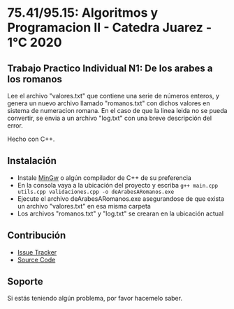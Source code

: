 75.41/95.15: Algoritmos y Programacion II - Catedra Juarez - 1°C 2020
================
Trabajo Practico Individual N1: De los arabes a los romanos
------------

Lee el archivo "valores.txt" que contiene una serie de números enteros, y genera un nuevo archivo llamado "romanos.txt" con dichos valores en sistema de numeracion romana.
En el caso de que la linea leida no se pueda convertir, se envia a un archivo "log.txt" con una breve descripción del error.

Hecho con C++.

Instalación
------------

- Instale [MinGw](https://osdn.net/projects/mingw/releases/) o algún compilador de C++ de su preferencia
- En la consola vaya a la ubicación del proyecto y escriba `g++ main.cpp utils.cpp validaciones.cpp -o deArabesARomanos.exe`
- Ejecute el archivo deArabesARomanos.exe asegurandose de que exista un archivo "valores.txt" en esa misma carpeta
- Los archivos "romanos.txt" y "log.txt" se crearan en la ubicación actual


Contribución
----------

- [Issue Tracker](https://github.com/valva-ro/trabajoPractico1/issues)
- [Source Code](https://github.com/valva-ro/trabajoPractico1)


Soporte
-------

Si estás teniendo algún problema, por favor hacemelo saber.
